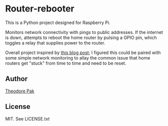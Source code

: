 # Router-rebooter

This is a Python project designed for Raspberry Pi.

Monitors network connectivity with pings to public addresses. If the internet is down,
attempts to reboot the home router by pulsing a GPIO pin, which toggles a relay that
supplies power to the router.

Overall project inspired by [this blog post](http://justinblaber.org/how-to-control-a-power-outlet-with-a-raspberry-pi/); I figured this could be paired with some simple network monitoring to allay the common issue that home routers get "stuck" from time to time and need to be reset.

## Author

[Theodore Pak](https://github.com/powerpak)

## License

MIT. See LICENSE.txt
